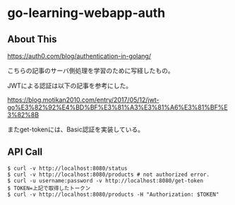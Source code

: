 # go-learning-webapp-auth

## About This

https://auth0.com/blog/authentication-in-golang/

こちらの記事のサーバ側処理を学習のために写経したもの。

JWTによる認証は以下の記事を参考にした。

https://blog.motikan2010.com/entry/2017/05/12/jwt-go%E3%82%92%E4%BD%BF%E3%81%A3%E3%81%A6%E3%81%BF%E3%82%8B

またget-tokenには、Basic認証を実装している。

## API Call

```
$ curl -v http://localhost:8080/status
$ curl -v http://localhost:8080/products # not authorized error.
$ curl -u username:password -v http://localhost:8080/get-token
$ TOKEN=上記で取得したトークン
$ curl -v http://localhost:8080/products -H "Authorization: $TOKEN"
```
